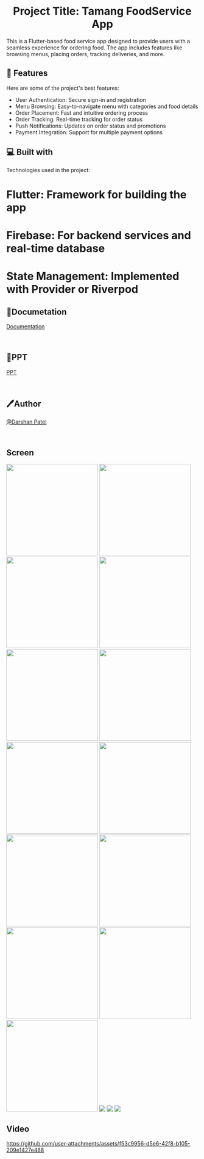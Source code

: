 <h1 align="center" id="title">Project Title: Tamang FoodService App </h1>

<p id="description">This is a Flutter-based food service app designed to provide users with a seamless experience for ordering food. The app includes features like browsing menus, placing orders, tracking deliveries, and more.</p>

  
  
<h2>🧐 Features</h2>

Here are some of the project's best features:

* User Authentication: Secure sign-in and registration
* Menu Browsing: Easy-to-navigate menu with categories and food details
* Order Placement: Fast and intuitive ordering process
* Order Tracking: Real-time tracking for order status
* Push Notifications: Updates on order status and promotions
* Payment Integration: Support for multiple payment options

  
  
<h2>💻 Built with</h2>

Technologies used in the project:

# Flutter: Framework for building the app
# Firebase: For backend services and real-time database
# State Management: Implemented with Provider or Riverpod



<h2>📃Documetation </h2>

[Documentation](https://docs.google.com/document/d/1daWQ9BZ00OqbH-YWdrUK7s1NfjAJIvAV5uWt0u_SmPI/edit?usp=sharing)


<br>

<h2>📃PPT </h2>

[PPT](https://docs.google.com/presentation/d/1IIX86gWn7efh5ncpiUX2DT7WBZZqQ0BV-sN3KtXhGf8/edit?usp=sharing)

<br>

## 🖊️Author

[@Darshan Patel](https://github.com/DarshanPatel311)

<br>



<h2>Screen </h2>
<img src='https://github.com/user-attachments/assets/ccc978fd-31d7-400c-8653-0580a072692c' width=240>
<img src='https://github.com/user-attachments/assets/94bd39ad-3c52-4775-93f9-4c83d9b0b57e' width=240>


<img src='https://github.com/user-attachments/assets/4350242e-9e22-4a4c-8a82-a8836206f517' width=240>
<img src='https://github.com/user-attachments/assets/c69790c2-671e-4913-ac8d-358ee69bb3f1' width=240>
<img src='https://github.com/user-attachments/assets/57c39460-e318-4f02-bb4c-b944e6eeed7f' width=240>
<img src='https://github.com/user-attachments/assets/4be5700e-8c64-44da-9ee9-28ff89162ff0' width=240>
<img src='https://github.com/user-attachments/assets/e61912e7-dbc2-4ccb-9e05-d92d842d4d08' width=240>
<img src='https://github.com/user-attachments/assets/df232a22-fca4-4232-86eb-c96969543356' width=240>
<img src='https://github.com/user-attachments/assets/166c6ab4-a099-4b58-bd56-2c5c08e58205' width=240>

<img src='https://github.com/user-attachments/assets/da79662a-f9ef-4830-8461-aad3f040c2e5' width=240>
<img src='https://github.com/user-attachments/assets/140778fe-75de-4c9b-bbec-1e2ff8b9c9cb' width=240>
<img src='https://github.com/user-attachments/assets/57468660-73b0-45b2-8a15-2f8201fccc37' width=240>
<img src='https://github.com/user-attachments/assets/e4fd2ead-d15f-4453-b158-70719f937953' width=240>




<img src='https://github.com/user-attachments/assets/48c3b7a2-9f11-4864-a9cc-b4580a5a8211' >
<img src='https://github.com/user-attachments/assets/ab92a5f7-12a5-4558-8cf8-fd163e225bd5' >
<img src='https://github.com/user-attachments/assets/64904c57-a43a-4535-9044-27efe9ae11d9' >









<br>
<h2>Video </h2>



https://github.com/user-attachments/assets/f53c9956-d5e6-42f8-b105-209e1427e488



<br>
<!-- ![85cc7bd1-8320-4db1-b703-c797aeed878b](https://github.com/theAkHilsarkar18/skyer/assets/113697861/abe20b87-6635-424c-a1d5-3da81d351681) -->
